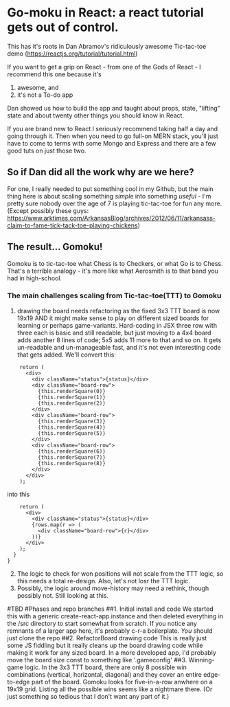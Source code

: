 # Go-moku in React: a react tutorial gets out of control.

This has it's roots in Dan Abramov's ridiculously awesome Tic-tac-toe demo (https://reactjs.org/tutorial/tutorial.html)

If you want to get a grip on React - from one of the Gods of React - I recommend this one because it's

1. awesome, and
2. it's not a To-do app

Dan showed us how to build the app and taught about props, state, "lifting" state and about twenty other things you should know in React.

If you are brand new to React I seriously recommend taking half a day and going through it. Then when you need to go full-on MERN stack, you'll just have to come to terms with some Mongo and Express and there are a few good tuts on just those two.

## So if Dan did all the work why are we here?

For one, I really needed to put something cool in my Github, but the main thing here is about scaling something _simple_ into something _useful_ - I'm pretty sure nobody over the age of 7 is playing tic-tac-toe for fun any more. (Except possibly these guys: https://www.arktimes.com/ArkansasBlog/archives/2012/06/11/arkansass-claim-to-fame-tick-tack-toe-playing-chickens)

## The result... Gomoku!

Gomoku is to tic-tac-toe what Chess is to Checkers, or what Go is to Chess. That's a terrible analogy - it's more like what Aerosmith is to that band you had in high-school.

### The main challenges scaling from Tic-tac-toe(TTT) to Gomoku

1. drawing the board needs refactoring as the fixed 3x3 TTT board is now 19x19 AND it might make sense to play on different sized boards for learning or perhaps game-variants. Hard-coding in JSX three row <divs> with three <Squares> each is basic and still readable, but just moving to a 4x4 board adds another 8 lines of code; 5x5 adds 11 more to that and so on. It gets un-readable and un-manageable fast, and it's not even interesting code that gets added.
   We'll convert this:

```
    return (
      <div>
        <div className="status">{status}</div>
        <div className="board-row">
          {this.renderSquare(0)}
          {this.renderSquare(1)}
          {this.renderSquare(2)}
        </div>
        <div className="board-row">
          {this.renderSquare(3)}
          {this.renderSquare(4)}
          {this.renderSquare(5)}
        </div>
        <div className="board-row">
          {this.renderSquare(6)}
          {this.renderSquare(7)}
          {this.renderSquare(8)}
        </div>
      </div>
    );
```

into this

```
    return (
      <div>
        <div className="status">{status}</div>
        {rows.map(r => (
          <div className="board-row">{r}</div>
        ))}
      </div>
    );
  }
}
```

2. The logic to check for won positions will not scale from the TTT logic, so this needs a total re-design. Also, let's not losr the TTT logic.
3. Possibly, the logic around move-history may need a rethink, though possibly not. Still looking at this.

#TBD
#Phases and repo branches
##1. Initial install and code
We started this with a generic create-react-app instance and then deleted everything in the /src directory to start somewhat from scratch. If you notice any remnants of a larger app here, it's probably c-r-a boilerplate. _You_ should just clone the repo
##2. RefactorBoard drawing code
This is really just some JS fiddling but it really cleans up the board drawing code while making it work for any sized board. In a more developed app, I'd probably move the board size const to something like '.gameconfig'
##3. Winning-game logic.
In the 3x3 TTT board, there are only 8 possible win combinations (vertical, horizontal, diagonal) and they cover an entire edge-to-edge part of the board. Gomoku looks for five-in-a-row anwhere on a 19x19 grid. Listing all the possible wins seems like a nightmare there. (Or just something so tedious that I don't want any part of it.)
